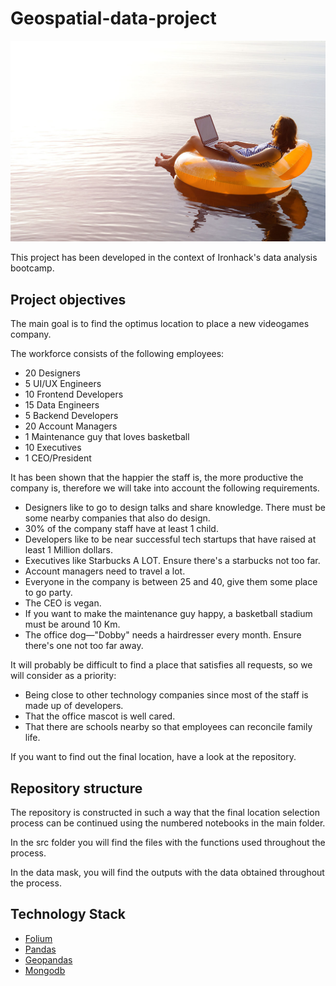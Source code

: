 # Geospatial-data-project

![portada](https://github.com/Fominayasg/geospatial-data-project/blob/main/images/portada.jpg)

This project has been developed in the context of Ironhack's data analysis bootcamp.

## Project objectives

The main goal is to find the optimus location to place a new videogames company. 

The workforce consists of the following employees:

- 20 Designers
- 5 UI/UX Engineers
- 10 Frontend Developers
- 15 Data Engineers
- 5 Backend Developers
- 20 Account Managers
- 1 Maintenance guy that loves basketball
- 10 Executives
- 1 CEO/President

It has been shown that the happier the staff is, the more productive the company is, therefore we will take into account the following requirements.

- Designers like to go to design talks and share knowledge. There must be some nearby companies that also do design.
- 30% of the company staff have at least 1 child.
- Developers like to be near successful tech startups that have raised at least 1 Million dollars.
- Executives like Starbucks A LOT. Ensure there's a starbucks not too far.
- Account managers need to travel a lot.
- Everyone in the company is between 25 and 40, give them some place to go party.
- The CEO is vegan.
- If you want to make the maintenance guy happy, a basketball stadium must be around 10 Km.
- The office dog—"Dobby" needs a hairdresser every month. Ensure there's one not too far away.


It will probably be difficult to find a place that satisfies all requests, so we will consider as a priority:
- Being close to other technology companies since most of the staff is made up of developers.
- That the office mascot is well cared.
- That there are schools nearby so that employees can reconcile family life.

If you want to find out the final location, have a look at the repository.

## Repository structure

The repository is constructed in such a way that the final location selection process can be continued using the numbered notebooks in the main folder.

In the src folder you will find the files with the functions used throughout the process.

In the data mask, you will find the outputs with the data obtained throughout the process.



## Technology Stack

- [Folium](https://python-visualization.github.io/folium/)
- [Pandas](https://pandas.pydata.org/docs/)
- [Geopandas](https://geopandas.org/)
- [Mongodb](https://www.mongodb.com/)




